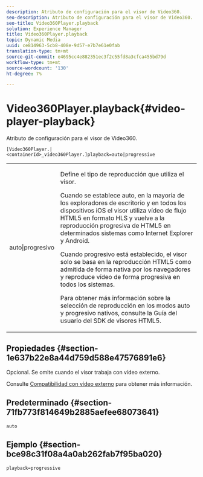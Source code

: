 ```yaml
---
description: Atributo de configuración para el visor de Video360.
seo-description: Atributo de configuración para el visor de Video360.
seo-title: Video360Player.playback
solution: Experience Manager
title: Video360Player.playback
topic: Dynamic Media
uuid: ce814963-5cb8-408e-9d57-e7b7e61e0fab
translation-type: tm+mt
source-git-commit: e4695cc4e882351ec3f2c55fd8a3cfca455bd79d
workflow-type: tm+mt
source-wordcount: '130'
ht-degree: 7%

---
```



# Video360Player.playback{#video-player-playback}

Atributo de configuración para el visor de Video360.

`[Video360Player.|<containerId>_video360Player.]playback=auto|progressive`

<table id="table_441553CD34C94A58A9D7CBF772DEDDB6"> 
 <tbody> 
  <tr> 
   <td colname="col1"> <p> <span class="codeph"> auto|progresivo</span> </p> </td> 
   <td colname="col2"> <p> Define el tipo de reproducción que utiliza el visor. </p> <p>Cuando se establece <span class="codeph"> auto</span>, en la mayoría de los exploradores de escritorio y en todos los dispositivos iOS el visor utiliza vídeo de flujo HTML5 en formato HLS y vuelve a la reproducción progresiva de HTML5 en determinados sistemas como Internet Explorer y Android. </p> <p>Cuando <span class="codeph"> progresivo</span> está establecido, el visor solo se basa en la reproducción HTML5 como admitida de forma nativa por los navegadores y reproduce vídeo de forma progresiva en todos los sistemas. </p> <p>Para obtener más información sobre la selección de reproducción en los modos <span class="codeph"> auto</span> y <span class="codeph"> progresivo</span> nativos, consulte la Guía del usuario del SDK de visores HTML5. </p> </td> 
  </tr> 
 </tbody> 
</table>

## Propiedades {#section-1e637b22e8a44d759d588e47576891e6}

Opcional. Se omite cuando el visor trabaja con vídeo externo.

Consulte [Compatibilidad con vídeo externo](../../../c-html5-aem-asset-viewers/c-html5-aem-video360/c-html5-aem-video360-external-video-support.md#concept-66aa2784f2294794989bad2af74c3760) para obtener más información.

## Predeterminado {#section-71fb773f814649b2885aefee68073641}

`auto`

## Ejemplo {#section-bce98c31f08a4a0ab262fab7f95ba020}

`playback=progressive`
